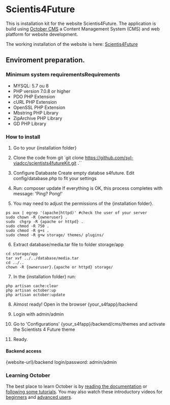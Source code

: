 # Scientis4Future 

This is installation kit for the website Scientis4Future. The application is build using 
[October CMS](http://octobercms.com) a Content Management System (CMS) and web platform for website development.

The working installation of the website is here: [Scientis4Future](https://scientists4future.pt/) 

## Enviroment preparation. 
### Minimum system requirementsRequirements
 
- MYSQL: 5.7 ou 8
- PHP version 7.0.8 or higher
- PDO PHP Extension
- cURL PHP Extension
- OpenSSL PHP Extension
- Mbstring PHP Library
- ZipArchive PHP Library
- GD PHP Library

### How to install 


1. Go to your {installation folder}
2. Clone the code from git `git clone https://github.com/syl-viadcc/scientists4futureKit.git .``
3. Configure Databaste
    Create empty databse s4future. 
    Edit config/database.php to fit your settings
   
4. Run: composer update
    If everything is OK, this process completes with message: 'Ping? Pong!'
    
5. You may need to adjust the permissions of the {installation folder}. 

```
ps aux | egrep '(apache|httpd)' #check the user of your server
sudo chown -R {owneruser} .
sudo  chgrp -R {apache or httpd} .
sudo chmod -R 750 .
sudo chmod -R g+s .
sudo chmod -R g+w storage/ themes/ plugins/
```

6. Extract database/media.tar file to folder storage/app
```
cd storage/app
tar xvf ../../database/media.tar
cd ../..
chown -R {owneruser}.{apache or httpd} storage/ 
```

7. In the {installation folder} run:
```
php artisan cache:clear
php artisan october:up
php artisan october:update
```

8. Almost ready! Open in the browser {your_s4fapp}/backend
9. Login with admin/admin
10. Go to 'Configurations' {your_s4fapp}/backend/cms/themes and activate the Scientists 4 Future theme

11. Ready. 

#### Backend access

{website-url}/backend
login/password: admin/admin

### Learning October

The best place to learn October is by [reading the documentation](https://octobercms.com/docs) or [following some tutorials](https://octobercms.com/support/articles/tutorials).
You may also watch these introductory videos for [beginners](https://vimeo.com/79963873) and [advanced users](https://vimeo.com/172202661).

